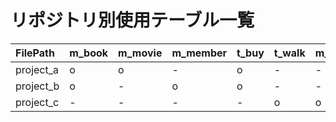 # リポジトリ別使用テーブル一覧

| FilePath | m_book | m_movie | m_member | t_buy | t_walk | m_town | m_friend  |
| :--- | :--- | :--- | :--- | :--- | :--- | :--- | :---  |
| project_a | o | o | - | o | - | - | -  |
| project_b | o | - | o | o | - | - | -  |
| project_c | - | - | - | - | o | o | -  |
